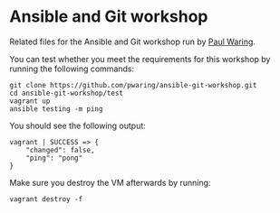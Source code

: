 # Ansible and Git workshop

Related files for the Ansible and Git workshop run by
[Paul Waring](http://www.pwaring.com).

You can test whether you meet the requirements for this workshop by running
the following commands:

```
git clone https://github.com/pwaring/ansible-git-workshop.git
cd ansible-git-workshop/test
vagrant up
ansible testing -m ping
```

You should see the following output:

```
vagrant | SUCCESS => {
    "changed": false,
    "ping": "pong"
}
```

Make sure you destroy the VM afterwards by running:

```
vagrant destroy -f
```
